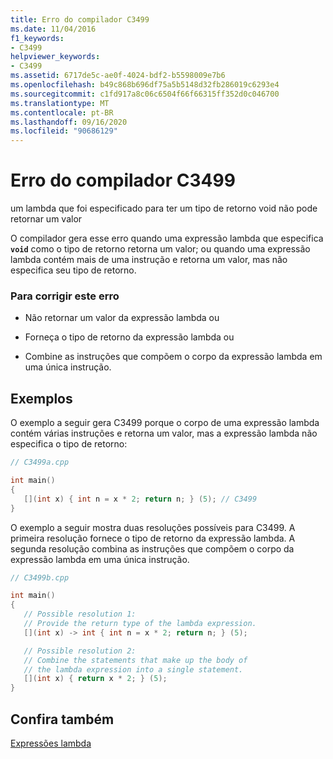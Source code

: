 ```yaml
---
title: Erro do compilador C3499
ms.date: 11/04/2016
f1_keywords:
- C3499
helpviewer_keywords:
- C3499
ms.assetid: 6717de5c-ae0f-4024-bdf2-b5598009e7b6
ms.openlocfilehash: b49c868b696df75a5b5148d32fb286019c6293e4
ms.sourcegitcommit: c1fd917a8c06c6504f66f66315ff352d0c046700
ms.translationtype: MT
ms.contentlocale: pt-BR
ms.lasthandoff: 09/16/2020
ms.locfileid: "90686129"
---
```

# <a name="compiler-error-c3499"></a>Erro do compilador C3499

um lambda que foi especificado para ter um tipo de retorno void não pode retornar um valor

O compilador gera esse erro quando uma expressão lambda que especifica **`void`** como o tipo de retorno retorna um valor; ou quando uma expressão lambda contém mais de uma instrução e retorna um valor, mas não especifica seu tipo de retorno.

### <a name="to-correct-this-error"></a>Para corrigir este erro

- Não retornar um valor da expressão lambda ou

- Forneça o tipo de retorno da expressão lambda ou

- Combine as instruções que compõem o corpo da expressão lambda em uma única instrução.

## <a name="examples"></a>Exemplos

O exemplo a seguir gera C3499 porque o corpo de uma expressão lambda contém várias instruções e retorna um valor, mas a expressão lambda não especifica o tipo de retorno:

```cpp
// C3499a.cpp

int main()
{
   [](int x) { int n = x * 2; return n; } (5); // C3499
}
```

O exemplo a seguir mostra duas resoluções possíveis para C3499. A primeira resolução fornece o tipo de retorno da expressão lambda. A segunda resolução combina as instruções que compõem o corpo da expressão lambda em uma única instrução.

```cpp
// C3499b.cpp

int main()
{
   // Possible resolution 1:
   // Provide the return type of the lambda expression.
   [](int x) -> int { int n = x * 2; return n; } (5);

   // Possible resolution 2:
   // Combine the statements that make up the body of
   // the lambda expression into a single statement.
   [](int x) { return x * 2; } (5);
}
```

## <a name="see-also"></a>Confira também

[Expressões lambda](../../cpp/lambda-expressions-in-cpp.md)
